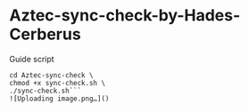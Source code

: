 # Aztec-sync-check-by-Hades-Cerberus
Guide script
```git clone https://github.com/hieuwb/Aztec-sync-check.git \
cd Aztec-sync-check \
chmod +x sync-check.sh \
./sync-check.sh```
![Uploading image.png…]()
